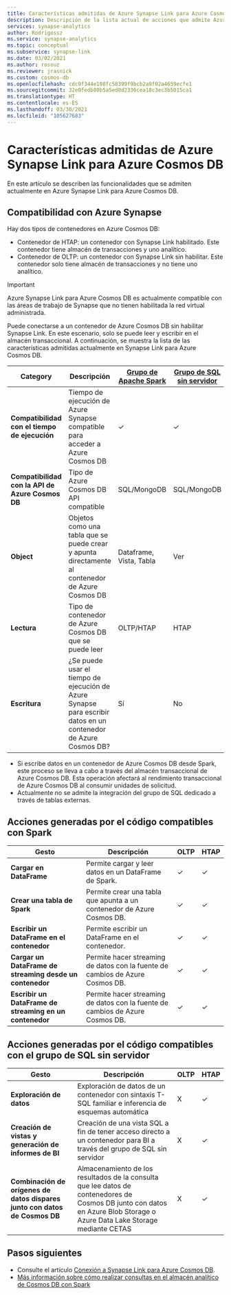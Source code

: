 ```yaml
---
title: Características admitidas de Azure Synapse Link para Azure Cosmos DB
description: Descripción de la lista actual de acciones que admite Azure Synapse Link para Azure Cosmos DB
services: synapse-analytics
author: Rodrigossz
ms.service: synapse-analytics
ms.topic: conceptual
ms.subservice: synapse-link
ms.date: 03/02/2021
ms.author: rosouz
ms.reviewer: jrasnick
ms.custom: cosmos-db
ms.openlocfilehash: cdc9f344e108fc58399f9bcb2a9f02a4659ecfe1
ms.sourcegitcommit: 32e0fedb80b5a5ed0d2336cea18c3ec3b5015ca1
ms.translationtype: HT
ms.contentlocale: es-ES
ms.lasthandoff: 03/30/2021
ms.locfileid: "105627683"
---
```

# <a name="azure-synapse-link-for-azure-cosmos-db-supported-features"></a>Características admitidas de Azure Synapse Link para Azure Cosmos DB

En este artículo se describen las funcionalidades que se admiten actualmente en Azure Synapse Link para Azure Cosmos DB.

## <a name="azure-synapse-support"></a>Compatibilidad con Azure Synapse

Hay dos tipos de contenedores en Azure Cosmos DB:
* Contenedor de HTAP: un contenedor con Synapse Link habilitado. Este contenedor tiene almacén de transacciones y uno analítico. 
* Contenedor de OLTP: un contenedor con Synapse Link sin habilitar. Este contenedor solo tiene almacén de transacciones y no tiene uno analítico.

> [!IMPORTANT]
> Azure Synapse Link para Azure Cosmos DB es actualmente compatible con las áreas de trabajo de Synapse que no tienen habilitada la red virtual administrada. 

Puede conectarse a un contenedor de Azure Cosmos DB sin habilitar Synapse Link. En este escenario, solo se puede leer y escribir en el almacén transaccional. A continuación, se muestra la lista de las características admitidas actualmente en Synapse Link para Azure Cosmos DB. 

| Category              | Descripción |[Grupo de Apache Spark](../sql/on-demand-workspace-overview.md) | [Grupo de SQL sin servidor](../sql/on-demand-workspace-overview.md) |
| -------------------- | ----------------------------------------------------------- |----------------------------------------------------------- | ----------------------------------------------------------- |
| **Compatibilidad con el tiempo de ejecución** |Tiempo de ejecución de Azure Synapse compatible para acceder a Azure Cosmos DB| ✓ | ✓ |
| **Compatibilidad con la API de Azure Cosmos DB** | Tipo de Azure Cosmos DB API compatible | SQL/MongoDB | SQL/MongoDB |
| **Object**  |Objetos como una tabla que se puede crear y apunta directamente al contenedor de Azure Cosmos DB| Dataframe, Vista, Tabla | Ver |
| **Lectura**    | Tipo de contenedor de Azure Cosmos DB que se puede leer | OLTP/HTAP | HTAP  |
| **Escritura**   | ¿Se puede usar el tiempo de ejecución de Azure Synapse para escribir datos en un contenedor de Azure Cosmos DB? | Sí | No |

* Si escribe datos en un contenedor de Azure Cosmos DB desde Spark, este proceso se lleva a cabo a través del almacén transaccional de Azure Cosmos DB. Esta operación afectará al rendimiento transaccional de Azure Cosmos DB al consumir unidades de solicitud.
* Actualmente no se admite la integración del grupo de SQL dedicado a través de tablas externas.
 
## <a name="supported-code-generated-actions-for-spark"></a>Acciones generadas por el código compatibles con Spark

| Gesto              | Descripción |OLTP |HTAP  |
| -------------------- | ----------------------------------------------------------- |----------------------------------------------------------- |----------------------------------------------------------- |
| **Cargar en DataFrame** |Permite cargar y leer datos en un DataFrame de Spark. |✓| ✓ |
| **Crear una tabla de Spark** |Permite crear una tabla que apunta a un contenedor de Azure Cosmos DB.|✓| ✓ |
| **Escribir un DataFrame en el contenedor** |Permite escribir un DataFrame en el contenedor.|✓| ✓ |
| **Cargar un DataFrame de streaming desde un contenedor** |Permite hacer streaming de datos con la fuente de cambios de Azure Cosmos DB.|✓| ✓ |
| **Escribir un DataFrame de streaming en un contenedor** |Permite hacer streaming de datos con la fuente de cambios de Azure Cosmos DB.|✓| ✓ |

## <a name="supported-code-generated-actions-for-serverless-sql-pool"></a>Acciones generadas por el código compatibles con el grupo de SQL sin servidor

| Gesto              | Descripción |OLTP |HTAP |
| -------------------- | ----------------------------------------------------------- |----------------------------------------------------------- |----------------------------------------------------------- |
| **Exploración de datos** |Exploración de datos de un contenedor con sintaxis T-SQL familiar e inferencia de esquemas automática|X| ✓ |
| **Creación de vistas y generación de informes de BI** |Creación de una vista SQL a fin de tener acceso directo a un contenedor para BI a través del grupo de SQL sin servidor |X| ✓ |
| **Combinación de orígenes de datos dispares junto con datos de Cosmos DB** | Almacenamiento de los resultados de la consulta que lee datos de contenedores de Cosmos DB junto con datos en Azure Blob Storage o Azure Data Lake Storage mediante CETAS |X| ✓ |

## <a name="next-steps"></a>Pasos siguientes

* Consulte el artículo [Conexión a Synapse Link para Azure Cosmos DB](../quickstart-connect-synapse-link-cosmos-db.md).
* [Más información sobre cómo realizar consultas en el almacén analítico de Cosmos DB con Spark](how-to-query-analytical-store-spark.md)